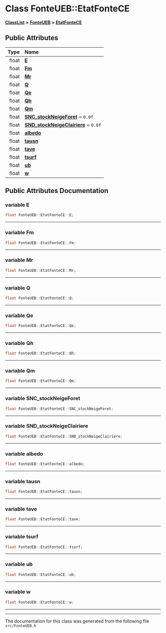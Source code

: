 

# Class FonteUEB::EtatFonteCE



[**ClassList**](annotated.md) **>** [**FonteUEB**](classFonteUEB.md) **>** [**EtatFonteCE**](classFonteUEB_1_1EtatFonteCE.md)


























## Public Attributes

| Type | Name |
| ---: | :--- |
|  float | [**E**](#variable-e)  <br> |
|  float | [**Fm**](#variable-fm)  <br> |
|  float | [**Mr**](#variable-mr)  <br> |
|  float | [**Q**](#variable-q)  <br> |
|  float | [**Qe**](#variable-qe)  <br> |
|  float | [**Qh**](#variable-qh)  <br> |
|  float | [**Qm**](#variable-qm)  <br> |
|  float | [**SNC\_stockNeigeForet**](#variable-snc_stockneigeforet)   = `0.0f`<br> |
|  float | [**SND\_stockNeigeClairiere**](#variable-snd_stockneigeclairiere)   = `0.0f`<br> |
|  float | [**albedo**](#variable-albedo)  <br> |
|  float | [**tausn**](#variable-tausn)  <br> |
|  float | [**tave**](#variable-tave)  <br> |
|  float | [**tsurf**](#variable-tsurf)  <br> |
|  float | [**ub**](#variable-ub)  <br> |
|  float | [**w**](#variable-w)  <br> |












































## Public Attributes Documentation




### variable E 

```C++
float FonteUEB::EtatFonteCE::E;
```




<hr>



### variable Fm 

```C++
float FonteUEB::EtatFonteCE::Fm;
```




<hr>



### variable Mr 

```C++
float FonteUEB::EtatFonteCE::Mr;
```




<hr>



### variable Q 

```C++
float FonteUEB::EtatFonteCE::Q;
```




<hr>



### variable Qe 

```C++
float FonteUEB::EtatFonteCE::Qe;
```




<hr>



### variable Qh 

```C++
float FonteUEB::EtatFonteCE::Qh;
```




<hr>



### variable Qm 

```C++
float FonteUEB::EtatFonteCE::Qm;
```




<hr>



### variable SNC\_stockNeigeForet 

```C++
float FonteUEB::EtatFonteCE::SNC_stockNeigeForet;
```




<hr>



### variable SND\_stockNeigeClairiere 

```C++
float FonteUEB::EtatFonteCE::SND_stockNeigeClairiere;
```




<hr>



### variable albedo 

```C++
float FonteUEB::EtatFonteCE::albedo;
```




<hr>



### variable tausn 

```C++
float FonteUEB::EtatFonteCE::tausn;
```




<hr>



### variable tave 

```C++
float FonteUEB::EtatFonteCE::tave;
```




<hr>



### variable tsurf 

```C++
float FonteUEB::EtatFonteCE::tsurf;
```




<hr>



### variable ub 

```C++
float FonteUEB::EtatFonteCE::ub;
```




<hr>



### variable w 

```C++
float FonteUEB::EtatFonteCE::w;
```




<hr>

------------------------------
The documentation for this class was generated from the following file `src/FonteUEB.h`

